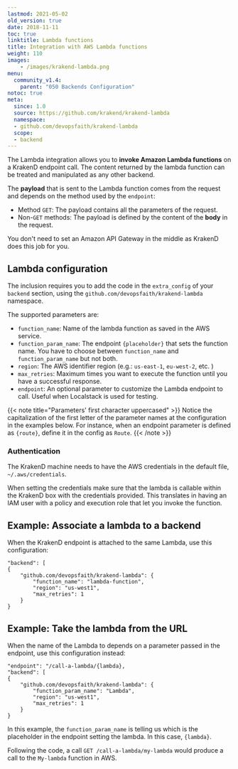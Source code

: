 ```yaml
---
lastmod: 2021-05-02
old_version: true
date: 2018-11-11
toc: true
linktitle: Lambda functions
title: Integration with AWS Lambda functions
weight: 110
images:
    - /images/krakend-lambda.png
menu:
  community_v1.4:
    parent: "050 Backends Configuration"
notoc: true
meta:
  since: 1.0
  source: https://github.com/krakend/krakend-lambda
  namespace:
  - github.com/devopsfaith/krakend-lambda
  scope:
  - backend
---
```


The Lambda integration allows you to **invoke Amazon Lambda functions** on a KrakenD endpoint call. The content returned by the lambda function can be treated and manipulated as any other backend.

The **payload** that is sent to the Lambda function comes from the request and depends on the method used by the `endpoint`:

*   Method `GET`: The payload contains all the parameters of the request.
*   Non-`GET` methods: The payload is defined by the content of the **body** in the request.

You don't need to set an Amazon API Gateway in the middle as KrakenD does this job for you.

## Lambda configuration

The inclusion requires you to add the code in the `extra_config` of your `backend` section, using the `github.com/devopsfaith/krakend-lambda` namespace.

The supported parameters are:

*   `function_name`: Name of the lambda function as saved in the AWS service.
*   `function_param_name`: The endpoint `{placeholder}` that sets the function name. You have to choose between `function_name` and `function_param_name` but not both.
*   `region`: The AWS identifier region (e.g.: `us-east-1`, `eu-west-2`, etc. )
*   `max_retries`: Maximum times you want to execute the function until you have a successful response.
*   `endpoint`: An optional parameter to customize the Lambda endpoint to call. Useful when Localstack is used for testing.

{{< note title="Parameters' first character uppercased" >}}
Notice the capitalization of the first letter of the parameter names at the configuration in the examples below. For instance, when an endpoint parameter is defined as `{route}`, define it in the config as `Route`.
{{< /note >}}


### Authentication

The KrakenD machine needs to have the AWS credentials in the default file, `~/.aws/credentials`.

When setting the credentials make sure that the lambda is callable within the KrakenD box with the credentials provided. This translates in having an IAM user with a policy and execution role that let you invoke the function.

## Example: Associate a lambda to a backend

When the KrakenD endpoint is attached to the same Lambda, use this configuration:

    "backend": [
    {
        "github.com/devopsfaith/krakend-lambda": {
            "function_name": "lambda-function",
            "region": "us-west1",
            "max_retries": 1
        }
    }

## Example: Take the lambda from the URL

When the name of the Lambda to depends on a parameter passed in the endpoint, use this configuration instead:

    "endpoint": "/call-a-lambda/{lambda},
    "backend": [
    {
        "github.com/devopsfaith/krakend-lambda": {
            "function_param_name": "Lambda",
            "region": "us-west1",
            "max_retries": 1
        }
    }

In this example, the `function_param_name` is telling us which is the placeholder in the endpoint setting the lambda. In this case, `{lambda}`.

Following the code, a call `GET /call-a-lambda/my-lambda` would produce a call to the `My-lambda` function in AWS.

